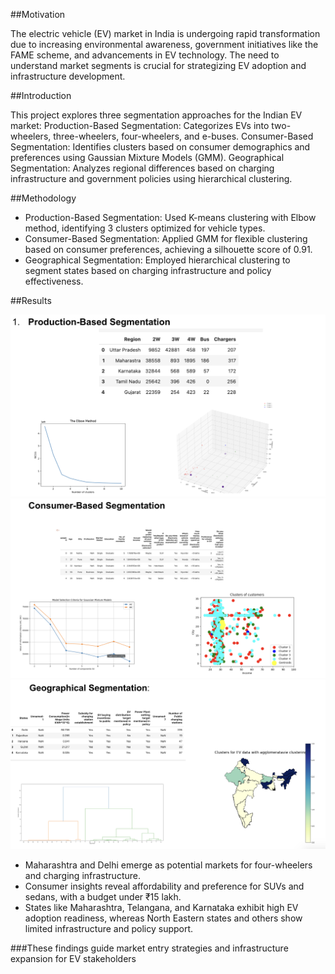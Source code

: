 ##Motivation

The electric vehicle (EV) market in India is undergoing rapid transformation due to increasing environmental awareness, government initiatives like the FAME scheme, and advancements in EV technology. The need to understand market segments is crucial for strategizing EV adoption and infrastructure development.

##Introduction

This project explores three segmentation approaches for the Indian EV market:
Production-Based Segmentation: Categorizes EVs into two-wheelers, three-wheelers, four-wheelers, and e-buses.
Consumer-Based Segmentation: Identifies clusters based on consumer demographics and preferences using Gaussian Mixture Models (GMM).
Geographical Segmentation: Analyzes regional differences based on charging infrastructure and government policies using hierarchical clustering.

##Methodology

- Production-Based Segmentation: Used K-means clustering with Elbow method, identifying 3 clusters optimized for vehicle types.
- Consumer-Based Segmentation: Applied GMM for flexible clustering based on consumer preferences, achieving a silhouette score of 0.91.
- Geographical Segmentation: Employed hierarchical clustering to segment states based on charging infrastructure and policy effectiveness.



  
##Results

![Demo Screenshot](Images/1.png "Demo")
![Demo Screenshot](Images/2.png "Demo")
![Demo Screenshot](Images/3.png "Demo")


- Maharashtra and Delhi emerge as potential markets for four-wheelers and charging infrastructure.
- Consumer insights reveal affordability and preference for SUVs and sedans, with a budget under ₹15 lakh.
- States like Maharashtra, Telangana, and Karnataka exhibit high EV adoption readiness, whereas North Eastern states and others show limited infrastructure and policy support.

###These findings guide market entry strategies and infrastructure expansion for EV stakeholders
